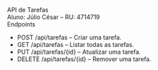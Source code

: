 API de Tarefas  
Aluno: Júlio César – RU: 4714719  
Endpoints  
- POST /api/tarefas – Criar uma tarefa.  
- GET /api/tarefas – Listar todas as tarefas.  
- PUT /api/tarefas/{id} – Atualizar uma tarefa.  
- DELETE /api/tarefas/{id} – Remover uma tarefa.  
